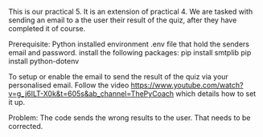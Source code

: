 This is our practical 5. It is an extension of practical 4. We are tasked with sending an email to a the user their result of the quiz, after they have completed it of course.

Prerequisite:
Python installed environment
.env file that hold the senders email and password.
install the following packages:
pip install smtplib
pip install python-dotenv

To setup or enable the email to send the result of the quiz via your personalised email. Follow the video https://www.youtube.com/watch?v=g_j6ILT-X0k&t=605s&ab_channel=ThePyCoach which details how to set it up.

Problem:
The code sends the wrong results to the user. That needs to be corrected.